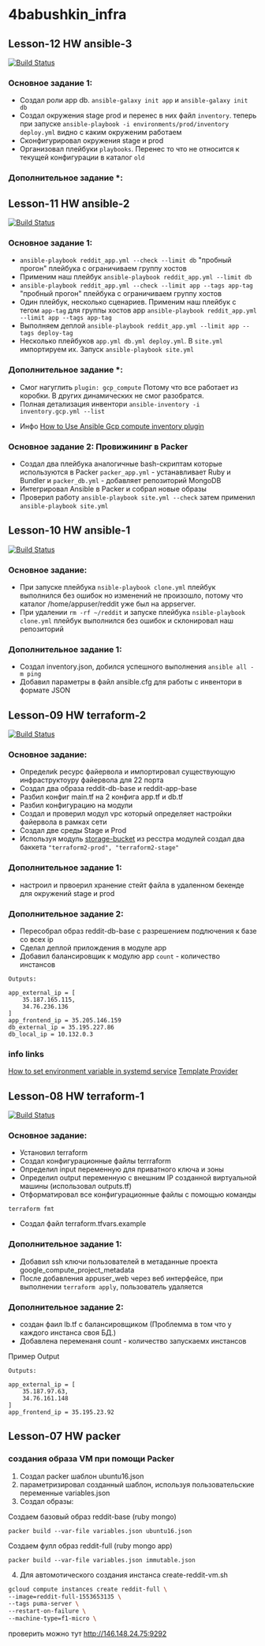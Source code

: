 # 4babushkin_infra

## Lesson-12 HW ansible-3

[![Build Status](https://travis-ci.com/otus-devops-2019-02/4babushkin_infra.svg?branch=ansible-3)](https://travis-ci.com/otus-devops-2019-02/4babushkin_infra)

### Основное задание 1:
* Создал роли app db. `ansible-galaxy init app` и `ansible-galaxy init db`
* Создал окружения stage prod и перенес в них файл `inventory`. теперь при запуске `ansible-playbook -i environments/prod/inventory deploy.yml` видно с каким окруженим работаем
* Cконфигурировал окружения  stage и prod
* Организовал плейбуки `playbooks`. Перенес то что не относится к текущей конфигурации в каталог `old`



### Дополнительное задание *:


## Lesson-11 HW ansible-2

[![Build Status](https://travis-ci.com/otus-devops-2019-02/4babushkin_infra.svg?branch=ansible-2)](https://travis-ci.com/otus-devops-2019-02/4babushkin_infra)

### Основное задание 1:
* `ansible-playbook reddit_app.yml --check --limit db` "пробный прогон" плейбука c ограничиваем группу хостов
* Применим наш плейбук `ansible-playbook reddit_app.yml --limit db`
* `ansible-playbook reddit_app.yml --check --limit app --tags app-tag` "пробный прогон" плейбука c ограничиваем группу хостов
* Один плейбук, несколько сценариев. Применим наш плейбук с тегом `app-tag` для группы хостов app `ansible-playbook reddit_app.yml --limit app --tags app-tag`
* Выполняем деплой `ansible-playbook reddit_app.yml --limit app --tags deploy-tag`
* Несколько плейбуков `app.yml db.yml deploy.yml`. В `site.yml` импортируем их. Запуск `ansible-playbook site.yml`

### Дополнительное задание *:
* Смог нагуглить `plugin: gcp_compute` Потому что все работает из коробки. В других динамических не смог разобратся.
* Полная детализация инвентори `ansible-inventory -i inventory.gcp.yml --list`
- Инфо [How to Use Ansible Gcp compute inventory plugin](http://matthieure.me/2018/12/31/ansible_inventory_plugin.html)

### Основное задание 2: Провижининг в Packer
* Создал два плейбука аналогичные bash-скриптам которые используются в Packer `packer_app.yml` - устанавливает Ruby и Bundler и `packer_db.yml` - добавляет репозиторий MongoDB
* Интегрировал Ansible в Packer и собрал новые образы
* Проверил работу `ansible-playbook site.yml --check` затем применил `ansible-playbook site.yml`




## Lesson-10 HW ansible-1

[![Build Status](https://travis-ci.com/otus-devops-2019-02/4babushkin_infra.svg?branch=ansible-1)](https://travis-ci.com/otus-devops-2019-02/4babushkin_infra)

### Основное задание:
* При запуске плейбука `nsible-playbook clone.yml` плейбук выполнился без ошибок но изменений не произошло, потому что каталог /home/appuser/reddit уже был на appserver.
* При удалении `rm -rf ~/reddit` и запуске плейбука `nsible-playbook clone.yml` плейбук выполнился без ошибок и склонировал наш репозиторий 

### Дополнительное задание 1:
* Создал inventory.json, добился успешного выполнения `ansible all -m ping`
* Добавил параметры в файл ansible.cfg для работы с инвентори в формате JSON

## Lesson-09 HW terraform-2

[![Build Status](https://travis-ci.com/otus-devops-2019-02/4babushkin_infra.svg?branch=terraform-2)](https://travis-ci.com/otus-devops-2019-02/4babushkin_infra)

### Основное задание:
* Определиk ресурс файервола и импортировал существующую инфраструктоуру файервола для 22 порта
* Создал два образа reddit-db-base и reddit-app-base
* Разбил конфиг main.tf на 2 конфига app.tf и db.tf
* Разбил конфигурацию на модули
* Создал и проверил модул vpc который определяет настройки файервола в рамках сети
* Создал две среды Stage и Prod
* Используя модуль [storage-bucket](https://registry.terraform.io/modules/SweetOps/storage-bucket/google/0.2.0) из ресстра модулей создал два баккета `"terraform2-prod", "terraform2-stage"`

### Дополнительное задание 1:
* настроил и првоерил хранение стейт файла в удаленном бекенде для окружений stage и prod

### Дополнительное задание 2:
* Пересобрал образ reddit-db-base с разрешением подлючения к базе со всех ip
* Сделал деплой прилождения в модуле app
* Добавил балансировщик к модулю app `count` - количество инстансов
```
Outputs:

app_external_ip = [
    35.187.165.115,
    34.76.236.136
]
app_frontend_ip = 35.205.146.159
db_external_ip = 35.195.227.86
db_local_ip = 10.132.0.3
```

### info links
  [How to set environment variable in systemd service](https://serverfault.com/questions/413397/how-to-set-environment-variable-in-systemd-service)
  [Template Provider](https://www.terraform.io/docs/providers/template/index.html)



## Lesson-08 HW terraform-1

[![Build Status](https://travis-ci.com/otus-devops-2019-02/4babushkin_infra.svg?branch=terraform-1)](https://travis-ci.com/otus-devops-2019-02/4babushkin_infra)

### Основное задание:
* Установил terraform
* Создал конфигурационные файлы terrraform
* Определил input переменную для приватного ключа и зоны 
* Определил output переменную с внешним IP созданной виртуальной машины (использовал outputs.tf)
* Отформатировал все конфигурационные файлы с помощью команды
```
terraform fmt
```
* Создал файл terraform.tfvars.example

### Дополнительное задание 1:
* Добавил ssh ключи пользователей в метаданные проекта google_compute_project_metadata
* После добавления appuser_web через веб интерфейсе, при выполнении `terraform apply`, пользователь удаляется

### Дополнительное задание 2:
* создан фаил lb.tf с балансировщиком (Проблемма в том что у каждого инстанса своя БД.)
* Добавлена переменаня count -  количество запускаемх инстансов

Пример Output
```
Outputs:

app_external_ip = [
    35.187.97.63,
    34.76.161.148
]
app_frontend_ip = 35.195.23.92

```



## Lesson-07 HW packer
### создания образа VM при помощи Packer

 1) Создал packer шаблон ubuntu16.json
 2) параметризировал созданный шаблон, используя пользовательские переменные variables.json
 3) Создал образы:

  Создаем базовый образ reddit-base (ruby mongo)
  ```
  packer build --var-file variables.json ubuntu16.json
  ```

  Создаем фулл образ reddit-full (ruby mongo app)
  ```
  packer build --var-file variables.json immutable.json
  ```

 4) Для автомотического создания инстанса create-reddit-vm.sh
  
  ```sh
  gcloud compute instances create reddit-full \
  --image=reddit-full-1553653135 \
  --tags puma-server \
  --restart-on-failure \
  --machine-type=f1-micro \
  ```

проверить можно тут http://146.148.24.75:9292


